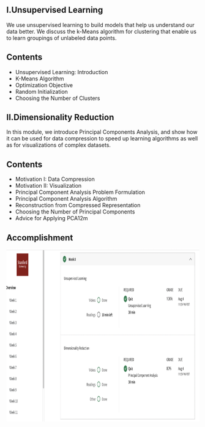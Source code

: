 ## I.Unsupervised Learning
We use unsupervised learning to build models that help us understand our data better. We discuss the k-Means algorithm for clustering that enable us to learn groupings of unlabeled data points.
## Contents 
* Unsupervised Learning: Introduction
* K-Means Algorithm
* Optimization Objective
* Random Initialization
* Choosing the Number of Clusters
## II.Dimensionality Reduction
In this module, we introduce Principal Components Analysis, and show how it can be used for data compression to speed up learning algorithms as well as for visualizations of complex datasets.
## Contents 
* Motivation I: Data Compression
* Motivation II: Visualization
* Principal Component Analysis Problem Formulation
* Principal Component Analysis Algorithm
* Reconstruction from Compressed Representation
* Choosing the Number of Principal Components
* Advice for Applying PCA12m
## Accomplishment
<img align='middle' src="../docs/ML.W8.png" width="1067" height="450">

